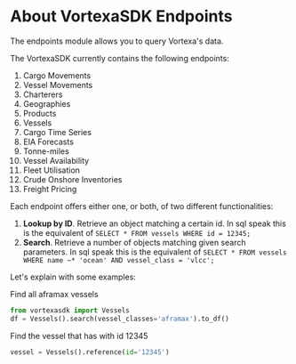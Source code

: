# About VortexaSDK Endpoints

The endpoints module allows you to query Vortexa's data.

The VortexaSDK currently contains the following endpoints:

1. Cargo Movements
2. Vessel Movements
3. Charterers
4. Geographies
5. Products
6. Vessels
7. Cargo Time Series
8. EIA Forecasts
9. Tonne-miles
10. Vessel Availability
11. Fleet Utilisation
12. Crude Onshore Inventories
13. Freight Pricing

Each endpoint offers either one, or both, of two different functionalities:

1. **Lookup by ID**. Retrieve an object matching a certain id. In sql speak this is the equivalent of `SELECT * FROM vessels WHERE id = 12345;`
2. **Search**. Retrieve a number of objects matching given search parameters. In sql speak this is the equivalent of `SELECT * FROM vessels WHERE name ~* 'ocean' AND vessel_class = 'vlcc';`

Let's explain with some examples:

Find all aframax vessels

```python
from vortexasdk import Vessels
df = Vessels().search(vessel_classes='aframax').to_df()
```


Find the vessel that has with id 12345

```python
vessel = Vessels().reference(id='12345')
```
